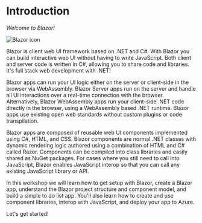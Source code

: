 # Introduction

*Welcome to Blazor!*

![Blazor icon](https://devblogs.microsoft.com/aspnet/wp-content/uploads/sites/16/2019/04/BrandBlazor_nohalo_128x.png)

Blazor is client web UI framework based on .NET and C#. With Blazor you can build interactive web UI without having to write JavaScript. Both client and server code is written in C#, allowing you to share code and libraries. It's full stack web development with .NET!

Blazor apps can run your UI logic either on the server or client-side in the browser via WebAssembly. Blazor Server apps run on the server and handle all UI interactions over a real-time connection with the browser. Alternatively, Blazor WebAssembly apps run your client-side .NET code directly in the browser, using a WebAssembly based .NET runtime. Blazor apps use existing open web standards without custom plugins or code transpilation.

Blazor apps are composed of reusable web UI components implemented using C#, HTML, and CSS. Blazor components are normal .NET classes with dynamic rendering logic authored using a combination of HTML and C# called Razor. Components can be compiled into class libraries and easily shared as NuGet packages. For cases where you still need to call into JavaScript, Blazor enables JavaScript interop so that you can call any existing JavaScript library or API.

In this workshop we will learn how to get setup with Blazor, create a Blazor app, understand the Blazor project structure and component model, and build a simple to do list app. You'll also learn how to create and use component libraries, interop with JavaScript, and deploy your app to Azure.

Let's get started!
